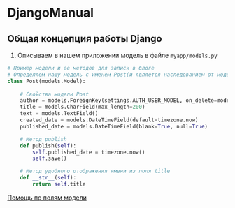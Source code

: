# DjangoManual

## Общая концепция работы Django

1. Описываем в нашем приложении модель в файле `myapp/models.py`

```python
# Пример модели и ее методов для записи в блоге
# Определяем нашу модель с именем Post(и является наследованием от модели Django(models.Model))
class Post(models.Model):
    
    # Свойства модели Post
    author = models.ForeignKey(settings.AUTH_USER_MODEL, on_delete=models.CASCADE)
    title = models.CharField(max_length=200)
    text = models.TextField()
    created_date = models.DateTimeField(default=timezone.now)
    published_date = models.DateTimeField(blank=True, null=True)

    # Метод publish
    def publish(self):
        self.published_date = timezone.now()
        self.save()

    # Метод удобного отображения имени из поля title
    def __str__(self):
        return self.title
```
[Помощь по полям модели](https://docs.djangoproject.com/en/2.2/ref/models/fields/)
